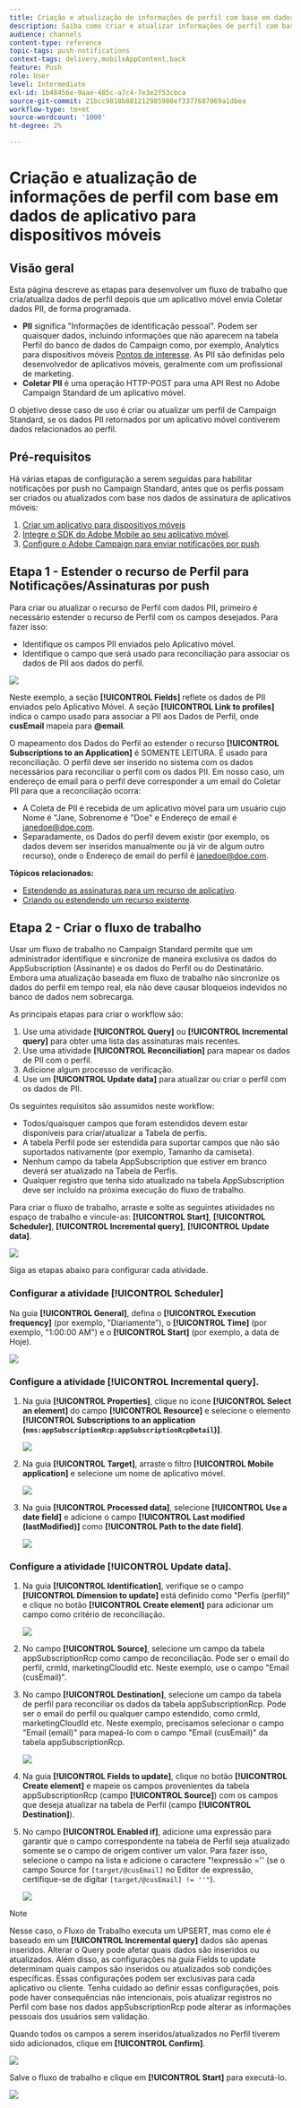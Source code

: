 ```yaml
---
title: Criação e atualização de informações de perfil com base em dados de aplicativo para dispositivos móveis
description: Saiba como criar e atualizar informações de perfil com base em dados de aplicativos para dispositivos móveis.
audience: channels
content-type: reference
topic-tags: push-notifications
context-tags: delivery,mobileAppContent,back
feature: Push
role: User
level: Intermediate
exl-id: 1b48456e-9aae-485c-a7c4-7e3e2f53cbca
source-git-commit: 21bcc9818b881212985988ef3377687069a1dbea
workflow-type: tm+mt
source-wordcount: '1000'
ht-degree: 2%

---
```


# Criação e atualização de informações de perfil com base em dados de aplicativo para dispositivos móveis

## Visão geral

Esta página descreve as etapas para desenvolver um fluxo de trabalho que cria/atualiza dados de perfil depois que um aplicativo móvel envia Coletar dados PII, de forma programada.

* **PII** significa &quot;Informações de identificação pessoal&quot;. Podem ser quaisquer dados, incluindo informações que não aparecem na tabela Perfil do banco de dados do Campaign como, por exemplo, Analytics para dispositivos móveis [Pontos de interesse](../../integrating/using/about-campaign-points-of-interest-data-integration.md). As PII são definidas pelo desenvolvedor de aplicativos móveis, geralmente com um profissional de marketing.
* **Coletar PII** é uma operação HTTP-POST para uma API Rest no Adobe Campaign Standard de um aplicativo móvel.

O objetivo desse caso de uso é criar ou atualizar um perfil de Campaign Standard, se os dados PII retornados por um aplicativo móvel contiverem dados relacionados ao perfil.

## Pré-requisitos

Há várias etapas de configuração a serem seguidas para habilitar notificações por push no Campaign Standard, antes que os perfis possam ser criados ou atualizados com base nos dados de assinatura de aplicativos móveis:

1. [Criar um aplicativo para dispositivos móveis](../../administration/using/configuring-a-mobile-application.md)
1. [Integre o SDK do Adobe Mobile ao seu aplicativo móvel](../../administration/using/supported-mobile-use-cases.md).
1. [Configure o Adobe Campaign para enviar notificações por push](../../administration/using/configuring-a-mobile-application.md).

## Etapa 1 - Estender o recurso de Perfil para Notificações/Assinaturas por push

Para criar ou atualizar o recurso de Perfil com dados PII, primeiro é necessário estender o recurso de Perfil com os campos desejados. Para fazer isso:

* Identifique os campos PII enviados pelo Aplicativo móvel.
* Identifique o campo que será usado para reconciliação para associar os dados de PII aos dados do perfil.

![](assets/update_profile1.png)

Neste exemplo, a seção **[!UICONTROL Fields]** reflete os dados de PII enviados pelo Aplicativo Móvel. A seção **[!UICONTROL Link to profiles]** indica o campo usado para associar a PII aos Dados de Perfil, onde **cusEmail** mapeia para **@email**.

O mapeamento dos Dados do Perfil ao estender o recurso **[!UICONTROL Subscriptions to an Application]** é SOMENTE LEITURA. É usado para reconciliação. O perfil deve ser inserido no sistema com os dados necessários para reconciliar o perfil com os dados PII. Em nosso caso, um endereço de email para o perfil deve corresponder a um email do Coletar PII para que a reconciliação ocorra:

* A Coleta de PII é recebida de um aplicativo móvel para um usuário cujo Nome é &quot;Jane, Sobrenome é &quot;Doe&quot; e Endereço de email é janedoe@doe.com.
* Separadamente, os Dados do perfil devem existir (por exemplo, os dados devem ser inseridos manualmente ou já vir de algum outro recurso), onde o Endereço de email do perfil é janedoe@doe.com.

**Tópicos relacionados:**

* [Estendendo as assinaturas para um recurso de aplicativo](../../developing/using/extending-the-subscriptions-to-an-application-resource.md).
* [Criando ou estendendo um recurso existente](../../developing/using/key-steps-to-add-a-resource.md).

## Etapa 2 - Criar o fluxo de trabalho

Usar um fluxo de trabalho no Campaign Standard permite que um administrador identifique e sincronize de maneira exclusiva os dados do AppSubscription (Assinante) e os dados do Perfil ou do Destinatário. Embora uma atualização baseada em fluxo de trabalho não sincronize os dados do perfil em tempo real, ela não deve causar bloqueios indevidos no banco de dados nem sobrecarga.

As principais etapas para criar o workflow são:

1. Use uma atividade **[!UICONTROL Query]** ou **[!UICONTROL Incremental query]** para obter uma lista das assinaturas mais recentes.
1. Use uma atividade **[!UICONTROL Reconciliation]** para mapear os dados de PII com o perfil.
1. Adicione algum processo de verificação.
1. Use um **[!UICONTROL Update data]** para atualizar ou criar o perfil com os dados de PII.

Os seguintes requisitos são assumidos neste workflow:

* Todos/quaisquer campos que foram estendidos devem estar disponíveis para criar/atualizar a Tabela de perfis.
* A tabela Perfil pode ser estendida para suportar campos que não são suportados nativamente (por exemplo, Tamanho da camiseta).
* Nenhum campo da tabela AppSubscription que estiver em branco deverá ser atualizado na Tabela de Perfis.
* Qualquer registro que tenha sido atualizado na tabela AppSubscription deve ser incluído na próxima execução do fluxo de trabalho.

Para criar o fluxo de trabalho, arraste e solte as seguintes atividades no espaço de trabalho e vincule-as: **[!UICONTROL Start]**, **[!UICONTROL Scheduler]**, **[!UICONTROL Incremental query]**, **[!UICONTROL Update data]**.

![](assets/update_profile0.png)

Siga as etapas abaixo para configurar cada atividade.

### Configurar a atividade **[!UICONTROL Scheduler]**

Na guia **[!UICONTROL General]**, defina o **[!UICONTROL Execution frequency]** (por exemplo, &quot;Diariamente&quot;), o **[!UICONTROL Time]** (por exemplo, &quot;1:00:00 AM&quot;) e o **[!UICONTROL Start]** (por exemplo, a data de Hoje).

![](assets/update_profile2.png)

### Configure a atividade **[!UICONTROL Incremental query]**.

1. Na guia **[!UICONTROL Properties]**, clique no ícone **[!UICONTROL Select an element]** do campo **[!UICONTROL Resource]** e selecione o elemento **[!UICONTROL Subscriptions to an application (`nms:appSubscriptionRcp:appSubscriptionRcpDetail`)]**.

   ![](assets/update_profile3.png)

1. Na guia **[!UICONTROL Target]**, arraste o filtro **[!UICONTROL Mobile application]** e selecione um nome de aplicativo móvel.

   ![](assets/update_profile4.png)

1. Na guia **[!UICONTROL Processed data]**, selecione **[!UICONTROL Use a date field]** e adicione o campo **[!UICONTROL Last modified (lastModified)]** como **[!UICONTROL Path to the date field]**.

   ![](assets/update_profile5.png)

### Configure a atividade **[!UICONTROL Update data]**.

1. Na guia **[!UICONTROL Identification]**, verifique se o campo **[!UICONTROL Dimension to update]** está definido como &quot;Perfis (perfil)&quot; e clique no botão **[!UICONTROL Create element]** para adicionar um campo como critério de reconciliação.

   ![](assets/update_profile_createelement.png)

1. No campo **[!UICONTROL Source]**, selecione um campo da tabela appSubscriptionRcp como campo de reconciliação. Pode ser o email do perfil, crmId, marketingCloudId etc. Neste exemplo, use o campo &quot;Email (cusEmail)&quot;.

1. No campo **[!UICONTROL Destination]**, selecione um campo da tabela de perfil para reconciliar os dados da tabela appSubscriptionRcp. Pode ser o email do perfil ou qualquer campo estendido, como crmId, marketingCloudId etc. Neste exemplo, precisamos selecionar o campo &quot;Email (email)&quot; para mapeá-lo com o campo &quot;Email (cusEmail)&quot; da tabela appSubscriptionRcp.

   ![](assets/update_profile7.png)

1. Na guia **[!UICONTROL Fields to update]**, clique no botão **[!UICONTROL Create element]** e mapeie os campos provenientes da tabela appSubscriptionRcp (campo **[!UICONTROL Source]**) com os campos que deseja atualizar na tabela de Perfil (campo **[!UICONTROL Destination]**).

1. No campo **[!UICONTROL Enabled if]**, adicione uma expressão para garantir que o campo correspondente na tabela de Perfil seja atualizado somente se o campo de origem contiver um valor. Para fazer isso, selecione o campo na lista e adicione o caractere &quot;!expressão =&#39;&#39; (se o campo Source for `[target/@cusEmail]` no Editor de expressão, certifique-se de digitar `[target/@cusEmail] != ''"`).

   ![](assets/update_profile8.png)

>[!NOTE]
>
>Nesse caso, o Fluxo de Trabalho executa um UPSERT, mas como ele é baseado em um **[!UICONTROL Incremental query]** dados são apenas inseridos. Alterar o Query pode afetar quais dados são inseridos ou atualizados.
>Além disso, as configurações na guia Fields to update determinam quais campos são inseridos ou atualizados sob condições específicas. Essas configurações podem ser exclusivas para cada aplicativo ou cliente.
>Tenha cuidado ao definir essas configurações, pois pode haver consequências não intencionais, pois atualizar registros no Perfil com base nos dados appSubscriptionRcp pode alterar as informações pessoais dos usuários sem validação.

Quando todos os campos a serem inseridos/atualizados no Perfil tiverem sido adicionados, clique em **[!UICONTROL Confirm]**.

![](assets/update_profile9.png)

Salve o fluxo de trabalho e clique em **[!UICONTROL Start]** para executá-lo.

![](assets/update_profile10.png)
